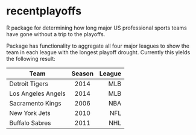 # recentplayoffs

R package for determining how long major US professional sports teams have gone without a trip to the playoffs.

Package has functionality to aggregate all four major leagues to show
the team in each league with the longest playoff drought. Currently this yields the following result:

| Team | Season | League |
| ---- |:------:| -----: |
| Detroit Tigers | 2014 | MLB |
| Los Angeles Angels | 2014 | MLB |
| Sacramento Kings | 2006 | NBA |
| New York Jets | 2010 | NFL |
| Buffalo Sabres | 2011 | NHL |
